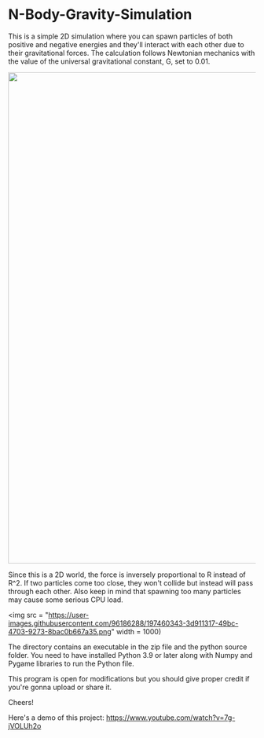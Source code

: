 # N-Body-Gravity-Simulation

This is a simple 2D simulation where you can spawn particles of both positive and negative energies and they'll interact with each other due to their gravitational forces. The calculation follows Newtonian mechanics with the value of the universal gravitational constant, G, set to 0.01. 

<img src = "https://user-images.githubusercontent.com/96186288/197460260-51bdd5e8-5fb9-43a6-a854-6a2a64a82549.png" width = 1000>

Since this is a 2D world, the force is inversely proportional to R instead of R^2. If two particles 
come too close, they won't collide but instead will pass through each other. Also keep in mind that spawning 
too many particles may cause some serious CPU load.

<img src = "https://user-images.githubusercontent.com/96186288/197460343-3d911317-49bc-4703-9273-8bac0b667a35.png" width = 1000)

The directory contains an executable in the zip file and the python source folder.
You need to have installed Python 3.9 or later along with Numpy and Pygame libraries to run the Python file.

This program is open for modifications but you should give proper credit if you're gonna upload or share it.

Cheers!

Here's a demo of this project:
https://www.youtube.com/watch?v=7g-jVOLUh2o
